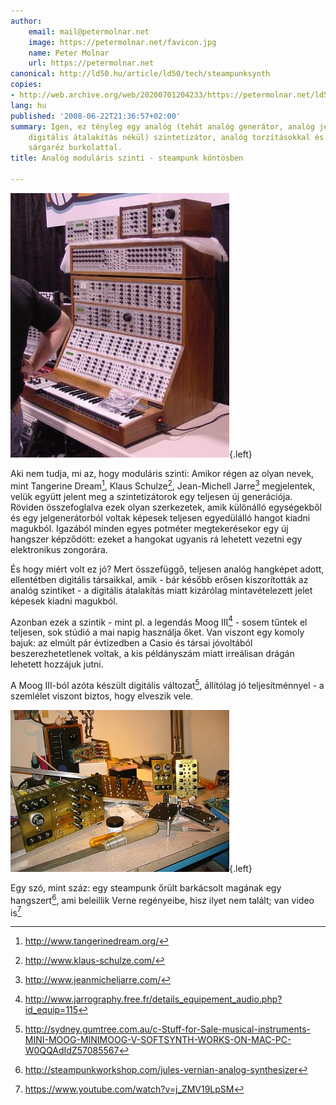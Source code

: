 ```yaml
---
author:
    email: mail@petermolnar.net
    image: https://petermolnar.net/favicon.jpg
    name: Peter Molnar
    url: https://petermolnar.net
canonical: http://ld50.hu/article/ld50/tech/steampunksynth
copies:
- http://web.archive.org/web/20200701204233/https://petermolnar.net/ld50/tech-steampunksynth/
lang: hu
published: '2008-06-22T21:36:57+02:00'
summary: Igen, ez tényleg egy analóg (tehát analóg generátor, analóg jellel,
    digitális átalakítás nékül) szintetizátor, analóg torzításokkal és billentyűvel,
    sárgaréz burkolattal.
title: Analóg moduláris szinti - steampunk köntösben

---
```


![analog\_systems\_01](analog_systems_01.jpg){.left}

Aki nem tudja, mi az, hogy moduláris szinti: Amikor régen az olyan
nevek, mint Tangerine Dream[^1], Klaus Schulze[^2], Jean-Michell
Jarre[^3] megjelentek, velük együtt jelent meg a szintetizátorok egy
teljesen új generációja. Röviden összefoglalva ezek olyan szerkezetek,
amik különálló egységekből és egy jelgenerátorból voltak képesek
teljesen egyedülálló hangot kiadni magukból. Igazából minden egyes
potméter megtekerésekor egy új hangszer képződött: ezeket a hangokat
ugyanis rá lehetett vezetni egy elektronikus zongorára.

És hogy miért volt ez jó? Mert összefüggő, teljesen analóg hangképet
adott, ellentétben digitális társaikkal, amik - bár később erősen
kiszorították az analóg szintiket - a digitális átalakítás miatt
kizárólag mintavételezett jelet képesek kiadni magukból.

Azonban ezek a szintik - mint pl. a legendás Moog III[^4] - sosem tűntek
el teljesen, sok stúdió a mai napig használja őket. Van viszont egy
komoly bajuk: az elmúlt pár évtizedben a Casio és társai jóvoltából
beszerezhetetlenek voltak, a kis példányszám miatt irreálisan drágán
lehetett hozzájuk jutni.

A Moog III-ból azóta készült digitális változat[^5], állítólag jó
teljesítménnyel - a szemlélet viszont biztos, hogy elveszik vele.

![brass-synth-modules-on-work-bench](brass-synth-modules-on-work-bench.jpg){.left}

Egy szó, mint száz: egy steampunk őrült barkácsolt magának egy
hangszert[^6], ami beleillik Verne regényeibe, hisz ilyet nem talált;
van video is[^7]

[^1]: <http://www.tangerinedream.org/>

[^2]: <http://www.klaus-schulze.com/>

[^3]: <http://www.jeanmicheljarre.com/>

[^4]: <http://www.jarrography.free.fr/details_equipement_audio.php?id_equip=115>

[^5]: <http://sydney.gumtree.com.au/c-Stuff-for-Sale-musical-instruments-MINI-MOOG-MINIMOOG-V-SOFTSYNTH-WORKS-ON-MAC-PC-W0QQAdIdZ57085567>

[^6]: <http://steampunkworkshop.com/jules-vernian-analog-synthesizer>

[^7]: <https://www.youtube.com/watch?v=j_ZMV19LpSM>